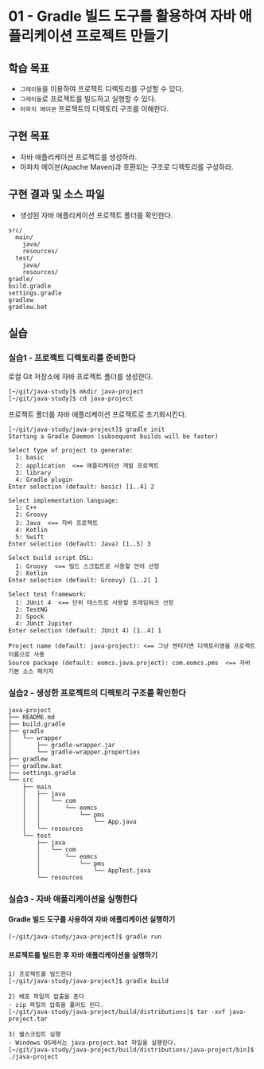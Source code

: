 # 01 - Gradle 빌드 도구를 활용하여 자바 애플리케이션 프로젝트 만들기

## 학습 목표

- `그레이들`을 이용하여 프로젝트 디렉토리를 구성할 수 있다.
- `그레이들`로 프로젝트를 빌드하고 실행할 수 있다.
- `아파치 메이븐` 프로젝트의 디렉토리 구조를 이해한다.

## 구현 목표

- 자바 애플리케이션 프로젝트를 생성하라.
- 아파치 메이븐(Apache Maven)과 호환되는 구조로 디렉토리를 구성하라.
  
## 구현 결과 및 소스 파일

- 생성된 자바 애플리케이션 프로젝트 폴더를 확인한다.

```console
src/
  main/
    java/
    resources/
  test/
    java/
    resources/
gradle/
build.gradle
settings.gradle
gradlew
gradlew.bat
```

## 실습

### 실습1 - 프로젝트 디렉토리를 준비한다

로컬 Git 저장소에 자바 프로젝트 폴더를 생성한다.

```console
[~/git/java-study]$ mkdir java-project
[~/git/java-study]$ cd java-project
```

프로젝트 폴더를 자바 애플리케이션 프로젝트로 초기화시킨다.

```console
[~/git/java-study/java-project]$ gradle init
Starting a Gradle Daemon (subsequent builds will be faster)

Select type of project to generate:
  1: basic
  2: application  <== 애플리케이션 개발 프로젝트
  3: library
  4: Gradle plugin
Enter selection (default: basic) [1..4] 2

Select implementation language:
  1: C++
  2: Groovy
  3: Java  <== 자바 프로젝트
  4: Kotlin
  5: Swift
Enter selection (default: Java) [1..5] 3

Select build script DSL:
  1: Groovy  <== 빌드 스크립트로 사용할 언어 선정
  2: Kotlin
Enter selection (default: Groovy) [1..2] 1

Select test framework:
  1: JUnit 4  <== 단위 테스트로 사용할 프레임워크 선정
  2: TestNG
  3: Spock
  4: JUnit Jupiter
Enter selection (default: JUnit 4) [1..4] 1

Project name (default: java-project): <== 그냥 엔터치면 디렉토리명을 프로젝트 이름으로 사용
Source package (default: eomcs.java.project): com.eomcs.pms  <== 자바 기본 소스 패키지

```

### 실습2 - 생성한 프로젝트의 디렉토리 구조를 확인한다

```console
java-project
├── README.md
├── build.gradle
├── gradle
│   └── wrapper
│       ├── gradle-wrapper.jar
│       └── gradle-wrapper.properties
├── gradlew
├── gradlew.bat
├── settings.gradle
└── src
    ├── main
    │   ├── java
    │   │   └── com
    │   │       └── eomcs
    │   │           └── pms
    │   │               └── App.java
    │   └── resources
    └── test
        ├── java
        │   └── com
        │       └── eomcs
        │           └── pms
        │               └── AppTest.java
        └── resources
```

### 실습3 - 자바 애플리케이션을 실행한다

#### Gradle 빌드 도구를 사용하여 자바 애플리케이션 실행하기

```console
[~/git/java-study/java-project]$ gradle run
```

#### 프로젝트를 빌드한 후 자바 애플리케이션을 실행하기

```console
1) 프로젝트를 빌드한다
[~/git/java-study/java-project]$ gradle build

2) 배포 파일의 압출을 푼다
- zip 파일의 압축을 풀어도 된다.
[~/git/java-study/java-project/build/distributions]$ tar -xvf java-project.tar

3) 쉘스크립트 실행
- Windows OS에서는 java-project.bat 파일을 실행한다.
[~/git/java-study/java-project/build/distributions/java-project/bin]$ ./java-project
```
